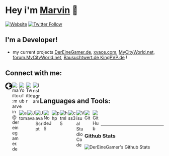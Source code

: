 # Hey i'm [Marvin](https://dereinegamer.de) 👋

[![Website](https://img.shields.io/website?label=dereinegamer.de&style=for-the-badge&url=https://dereinegamer.de)](https://dereinegamer.de)
[![Twitter Follow](https://img.shields.io/twitter/follow/DerEineGamer?color=1DA1F2&logo=twitter&style=for-the-badge)](https://twitter.com/intent/follow?original_referer=https%3A%2F%2Fgithub.com%2FDerEineGamer&screen_name=DerEineGamer)

## I'm a Developer!

- my current projects [DerEineGamer.de](https://dereinegamer.de), [xvace.com](https://xvace.com), [MyCityWorld.net](https://MyCityWorld.net), [forum.MyCityWorld.net](https://forum.MyCityWorld.net), [Bausuchtwert.de](https://Bausuchtwert.de),[KingPVP.de](https://KingPVP.de) !

## Connect with me:

[<img align="left" alt="DerEineGamer.de" width="22px" src="https://raw.githubusercontent.com/iconic/open-iconic/master/svg/globe.svg" />][website]
[<img align="left" alt="mailto:marvin@dereinegamer.de" width="22px" src="https://fa.dereinegamer.de/svgs/solid/envelope.svg" />][email]
[<img align="left" alt="YouTube" width="22px" src="https://cdn.jsdelivr.net/npm/simple-icons@v3/icons/youtube.svg" />][youtube]
[<img align="left" alt="Twitter" width="22px" src="https://cdn.jsdelivr.net/npm/simple-icons@v3/icons/twitter.svg" />][twitter]
[<img align="left" alt="Instagram" width="22px" src="https://cdn.jsdelivr.net/npm/simple-icons@v3/icons/instagram.svg" />][instagram]

<br />

## Languages and Tools:

<img align="left" alt="atom" width="26px" src="https://simpleicons.org/icons/atom.svg" />
<img align="left" alt="Java" width="26px" src="https://simpleicons.org/icons/java.svg" />
<img align="left" alt="JavaScript" width="26px" src="https://simpleicons.org/icons/javascript.svg" />
<img align="left" alt="NodeJS" width="26px" src="https://simpleicons.org/icons/node-dot-js.svg" />
<img align="left" alt="php" width="26px" src="https://simpleicons.org/icons/php.svg" />
<img align="left" alt="html5" width="26px" src="https://simpleicons.org/icons/html5.svg" />
<img align="left" alt="css3" width="26px" src="https://simpleicons.org/icons/css3.svg" />
<img align="left" alt="Visual Studio Code" width="26px" src="https://simpleicons.org/icons/visualstudiocode.svg" />
<img align="left" alt="Git" width="26px" src="https://simpleicons.org/icons/git.svg" />
<img align="left" alt="GitHub" width="26px" src="https://simpleicons.org/icons/github.svg" />

<br />
<br />

---

###    Github Stats
  <img align="left" alt="DerEineGamer's Github Stats" src="https://github-readme-stats.codestackr.vercel.app/api?username=DerEineGamer&show_icons=true&hide_border=true" />

[email]: mailto:marvin@dereinegamer.de
[website]: https://dereinegamer.de
[twitter]: https://twitter.com/DerEineGamer
[youtube]: https://youtube.com/DerEineGamer
[instagram]: https://instagram.com/DerEineGamer
